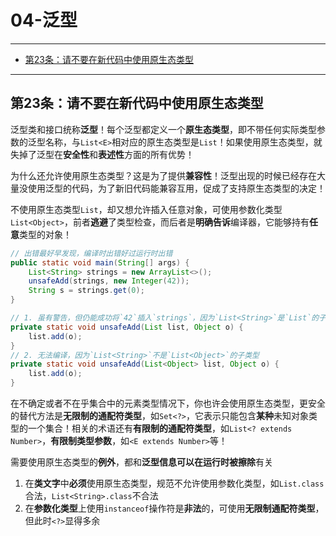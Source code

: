 ﻿# 04-泛型

---

- [第23条：请不要在新代码中使用原生态类型](#第23条请不要在新代码中使用原生态类型)


---

## 第23条：请不要在新代码中使用原生态类型

泛型类和接口统称**泛型**！每个泛型都定义一个**原生态类型**，即不带任何实际类型参数的泛型名称，与`List<E>`相对应的原生态类型是`List`！如果使用原生态类型，就失掉了泛型在**安全性**和**表述性**方面的所有优势！

为什么还允许使用原生态类型？这是为了提供**兼容性**！泛型出现的时候已经存在大量没使用泛型的代码，为了新旧代码能兼容互用，促成了支持原生态类型的决定！

不使用原生态类型`List`，却又想允许插入任意对象，可使用参数化类型`List<Object>`，前者**逃避**了类型检查，而后者是**明确告诉**编译器，它能够持有**任意**类型的对象！

```Java
// 出错最好早发现，编译时出错好过运行时出错
public static void main(String[] args) {
	List<String> strings = new ArrayList<>();
	unsafeAdd(strings, new Integer(42));
	String s = strings.get(0);
}

// 1. 虽有警告，但仍能成功将`42`插入`strings`，因为`List<String>`是`List`的子类型，而取出时抛`ClassCastException`
private static void unsafeAdd(List list, Object o) {
	list.add(o);
}
// 2. 无法编译，因为`List<String>`不是`List<Object>`的子类型
private static void unsafeAdd(List<Object> list, Object o) {
	list.add(o);
}
```

在不确定或者不在乎集合中的元素类型情况下，你也许会使用原生态类型，更安全的替代方法是**无限制的通配符类型**，如`Set<?>`，它表示只能包含**某种**未知对象类型的一个集合！相关的术语还有**有限制的通配符类型**，如`List<? extends Number>`，**有限制类型参数**，如`<E extends Number>`等！

需要使用原生态类型的**例外**，都和**泛型信息可以在运行时被擦除**有关
1. 在**类文字**中**必须**使用原生态类型，规范不允许使用参数化类型，如`List.class`合法，`List<String>.class`不合法
2. 在**参数化类型**上使用`instanceof`操作符是**非法**的，可使用**无限制通配符类型**，但此时`<?>`显得多余